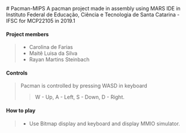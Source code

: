 ﻿﻿# Pacman-MIPSA pacman project made in assembly using MARS IDE in Instituto Federal de Educação, Ciência e Tecnologia de Santa Catarina - IFSC for MCP22105 in 2019.1#### Project members>- Carolina de Farias>- Maitê Luisa da Silva>- Rayan Martins Steinbach#### Controls> Pacman is controlled by pressing WASD in keyboard>>W - Up,>>A - Left,>>S - Down,>>D - Right.#### How to play> - Use Bitmap display and keyboard and display MMIO simulator.